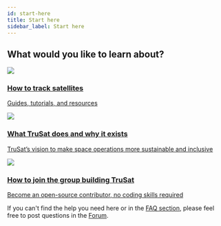 ```yaml
---
id: start-here
title: Start here
sidebar_label: Start here
---
```


## What would you like to learn about?

<!-- Custom buttons: -->
<div class="panel-set">
    <a href="guide" class="panel">
        <div class="panel__cover">
            <img src="/img/illustration-observation2-640px.jpg" />
        </div>
        <div class="panel__text">
            <h3>
                How to track satellites
            </h3>
            <p>
                Guides, tutorials, and resources
            </p>
        </div>
    </a>
    <a href="https://trusat.org/about" class="panel">
        <div class="panel__cover">
            <img src="/img/illustration-trash2-640px.jpg" />
        </div>
        <div class="panel__text">
            <h3>
                What TruSat does and why it exists
            </h3>
            <p>
                TruSat’s vision to make space operations more sustainable and inclusive
            </p>
        </div>
    </a>
    <a href="participate" class="panel">
        <div class="panel__cover">
            <img src="/img/illustration-open_source-640px.png" />
        </div>
        <div class="panel__text">
            <h3>
                How to join the group building TruSat
            </h3>
            <p>
                Become an open-source contributor, no coding skills required
            </p>
        </div>
    </a>
</div>

If you can't find the help you need here or in the [FAQ section](FAQ), please feel free to post questions in the [Forum](https://discuss.trusat.org/).